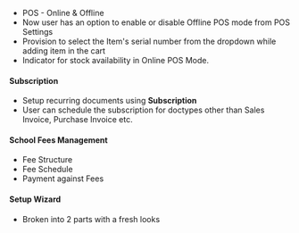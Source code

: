 - POS - Online & Offline
- Now user has an option to enable or disable Offline POS mode from POS Settings
- Provision to select the Item's serial number from the dropdown while adding item in the cart
- Indicator for stock availability in Online POS Mode.

#### Subscription
- Setup recurring documents using **Subscription**
- User can schedule the subscription for doctypes other than Sales Invoice, Purchase Invoice etc.

#### School Fees Management
- Fee Structure
- Fee Schedule
- Payment against Fees

#### Setup Wizard
- Broken into 2 parts with a fresh looks